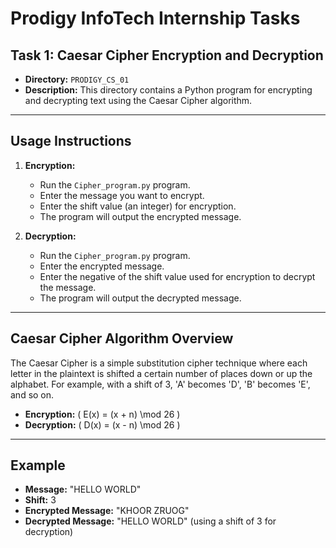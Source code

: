# Prodigy InfoTech Internship Tasks

## Task 1: Caesar Cipher Encryption and Decryption

- **Directory:** `PRODIGY_CS_01`
- **Description:** This directory contains a Python program for encrypting and decrypting text using the Caesar Cipher algorithm.

---

## Usage Instructions

1. **Encryption:**
   - Run the `Cipher_program.py` program.
   - Enter the message you want to encrypt.
   - Enter the shift value (an integer) for encryption.
   - The program will output the encrypted message.

2. **Decryption:**
   - Run the `Cipher_program.py` program.
   - Enter the encrypted message.
   - Enter the negative of the shift value used for encryption to decrypt the message.
   - The program will output the decrypted message.

---

## Caesar Cipher Algorithm Overview

The Caesar Cipher is a simple substitution cipher technique where each letter in the plaintext is shifted a certain number of places down or up the alphabet. For example, with a shift of 3, 'A' becomes 'D', 'B' becomes 'E', and so on.

- **Encryption:** \( E(x) = (x + n) \mod 26 \)
- **Decryption:** \( D(x) = (x - n) \mod 26 \)

---

## Example

- **Message:** "HELLO WORLD"
- **Shift:** 3
- **Encrypted Message:** "KHOOR ZRUOG"
- **Decrypted Message:** "HELLO WORLD" (using a shift of 3 for decryption)

